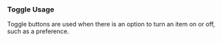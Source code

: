 ### Toggle Usage

Toggle buttons are used when there is an option to turn an item on or off, such as a preference.
